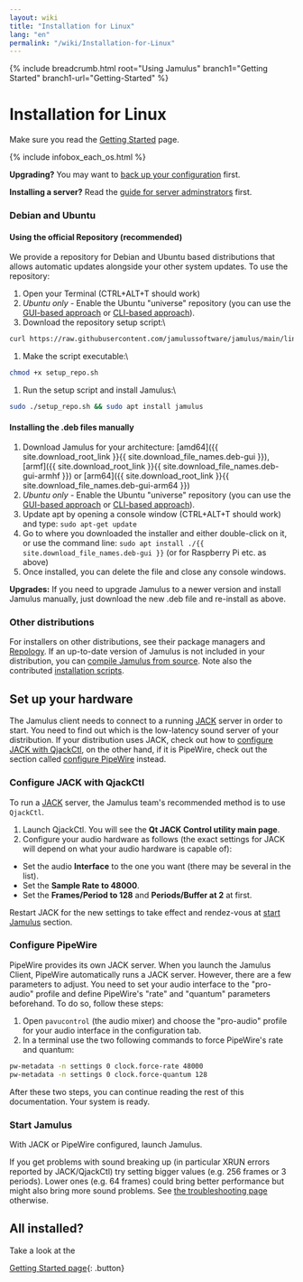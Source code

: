 ```yaml
---
layout: wiki
title: "Installation for Linux"
lang: "en"
permalink: "/wiki/Installation-for-Linux"
---
```


{% include breadcrumb.html root="Using Jamulus" branch1="Getting Started" branch1-url="Getting-Started" %}

# Installation for Linux

Make sure you read the [Getting Started](Getting-Started) page.

{% include infobox_each_os.html %}

**Upgrading?** You may want to [back up your configuration](Software-Manual#backing-up-jamulus) first.

**Installing a server?** Read the [guide for server adminstrators](Running-a-Server) first.

### Debian and Ubuntu

#### Using the official Repository (recommended)

We provide a repository for Debian and Ubuntu based distributions that allows automatic updates alongside your other system updates. To use the repository:

1. Open your Terminal (CTRL+ALT+T should work)
1. *Ubuntu only* - Enable the Ubuntu "universe" repository (you can use the [GUI-based approach](https://askubuntu.com/a/148645) or [CLI-based approach](https://askubuntu.com/a/227788)).
1. Download the repository setup script:\\
```bash
curl https://raw.githubusercontent.com/jamulussoftware/jamulus/main/linux/setup_repo.sh > setup_repo.sh
```
1. Make the script executable:\\
```bash
chmod +x setup_repo.sh
```
1. Run the setup script and install Jamulus:\\
```bash
sudo ./setup_repo.sh && sudo apt install jamulus
```

#### Installing the .deb files manually

1. Download Jamulus for your architecture: [amd64]({{ site.download_root_link }}{{ site.download_file_names.deb-gui }}), [armf]({{ site.download_root_link }}{{ site.download_file_names.deb-gui-armhf }}) or [arm64]({{ site.download_root_link }}{{ site.download_file_names.deb-gui-arm64 }})
1. *Ubuntu only* - Enable the Ubuntu "universe" repository (you can use the [GUI-based approach](https://askubuntu.com/a/148645) or [CLI-based approach](https://askubuntu.com/a/227788)).
1. Update apt by opening a console window (CTRL+ALT+T should work) and type: `sudo apt-get update`
1. Go to where you downloaded the installer and either double-click on it, or use the command line: `sudo apt install ./{{ site.download_file_names.deb-gui }}` (or for Raspberry Pi etc. as above)
1. Once installed, you can delete the file and close any console windows.

**Upgrades:** If you need to upgrade Jamulus to a newer version and install Jamulus manually, just download the new .deb file and re-install as above.

### Other distributions

For installers on other distributions, see their package managers and [Repology](https://repology.org/project/jamulus/versions). If an up-to-date version of Jamulus is not included in your distribution, you can [compile Jamulus from source](https://github.com/jamulussoftware/jamulus/blob/main/COMPILING.md). Note also the contributed [installation scripts](https://github.com/jamulussoftware/installscripts).

## Set up your hardware

The Jamulus client needs to connect to a running [JACK](https://jackaudio.org/) server in order to start. You need to find out which is the low-latency sound server of your distribution.
If your distribution uses JACK, check out how to [configure JACK with QjackCtl](Installation-for-Linux#configure-jack-with-qjackctl), on the other hand, if it is PipeWire, check out the section called [configure PipeWire](Installation-for-Linux#configure-pipewire) instead.

### Configure JACK with QjackCtl

To run a [JACK](https://jackaudio.org/) server, the Jamulus team's recommended method is to use `QjackCtl`.

1. Launch QjackCtl. You will see the **Qt JACK Control utility main page**.
2. Configure your audio hardware as follows (the exact settings for JACK will depend on what your audio hardware is capable of):

- Set the audio **Interface** to the one you want (there may be several in the list).
- Set the **Sample Rate to 48000**.
- Set the **Frames/Period to 128** and **Periods/Buffer at 2** at first.

Restart JACK for the new settings to take effect and rendez-vous at [start Jamulus](Installation-for-Linux#start-jamulus) section.

### Configure PipeWire

PipeWire provides its own JACK server. When you launch the Jamulus Client, PipeWire automatically runs a JACK server. However, there are a few parameters to adjust.
You need to set your audio interface to the "pro-audio" profile and define PipeWire's "rate" and "quantum" parameters beforehand.
To do so, follow these steps:
1. Open `pavucontrol` (the audio mixer) and choose the "pro-audio" profile for your audio interface in the configuration tab.
2. In a terminal use the two following commands to force PipeWire's rate and quantum:
```bash
pw-metadata -n settings 0 clock.force-rate 48000
pw-metadata -n settings 0 clock.force-quantum 128
```
After these two steps, you can continue reading the rest of this documentation. Your system is ready.

### Start Jamulus

With JACK or PipeWire configured, launch Jamulus.

If you get problems with sound breaking up (in particular XRUN errors reported by JACK/QjackCtl) try setting bigger values (e.g. 256 frames or 3 periods). Lower ones (e.g. 64 frames) could bring better performance but might also bring more sound problems. See [the troubleshooting page](Client-Troubleshooting) otherwise.

## All installed?

Take a look at the

[Getting Started page](Getting-Started){: .button}
